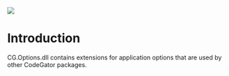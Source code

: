 <img src="~/images/codegator-334x158.png" />

# Introduction

CG.Options.dll contains extensions for application options that are used by other CodeGator packages.







